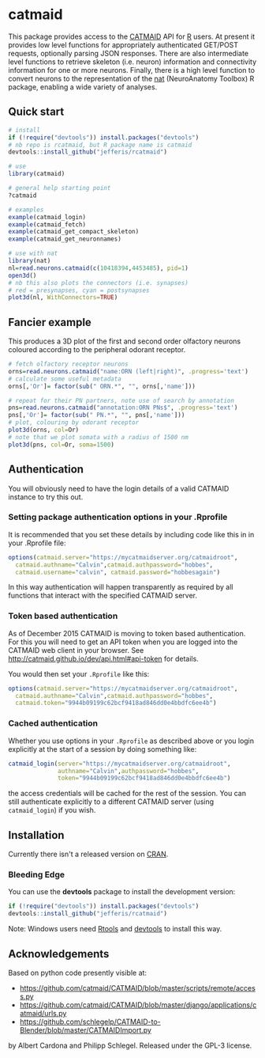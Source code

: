 # catmaid

This package provides access to the [CATMAID](http://catmaid.org/) API for 
[R](http://r-project.org/) users.  At present it provides low level functions 
for appropriately authenticated GET/POST requests, optionally parsing JSON responses.
There are also intermediate level functions to retrieve skeleton (i.e. neuron) 
information and connectivity information for one or more neurons. Finally, there is
a high level function to convert neurons to the representation of the
[nat](https://github.com/jefferis/nat) (NeuroAnatomy Toolbox) R package, enabling
a wide variety of analyses.

## Quick start
```r
# install
if (!require("devtools")) install.packages("devtools")
# nb repo is rcatmaid, but R package name is catmaid
devtools::install_github("jefferis/rcatmaid")

# use 
library(catmaid)

# general help starting point
?catmaid

# examples
example(catmaid_login)
example(catmaid_fetch)
example(catmaid_get_compact_skeleton)
example(catmaid_get_neuronnames)

# use with nat
library(nat)
nl=read.neurons.catmaid(c(10418394,4453485), pid=1)
open3d()
# nb this also plots the connectors (i.e. synapses) 
# red = presynapses, cyan = postsynapses
plot3d(nl, WithConnectors=TRUE)
```
## Fancier example
This produces a 3D plot of the first and second order olfactory neurons
coloured according to the peripheral odorant receptor.
```r
# fetch olfactory receptor neurons
orns=read.neurons.catmaid("name:ORN (left|right)", .progress='text')
# calculate some useful metadata
orns[,'Or']= factor(sub(" ORN.*", "", orns[,'name']))

# repeat for their PN partners, note use of search by annotation
pns=read.neurons.catmaid("annotation:ORN PNs$", .progress='text')
pns[,'Or']= factor(sub(" PN.*", "", pns[,'name']))
# plot, colouring by odorant receptor
plot3d(orns, col=Or)
# note that we plot somata with a radius of 1500 nm
plot3d(pns, col=Or, soma=1500)
```

## Authentication
You will obviously need to have the login details of a valid CATMAID instance to try 
this out. 

### Setting package authentication options in your .Rprofile
It is recommended that you set these details by including code like 
this in in your .Rprofile file:

```r
options(catmaid.server="https://mycatmaidserver.org/catmaidroot",
  catmaid.authname="Calvin",catmaid.authpassword="hobbes",
  catmaid.username="calvin", catmaid.password="hobbesagain")
```

In this way authentication will happen transparently as required by all functions
that interact with the specified CATMAID server.

### Token based authentication
As of December 2015 CATMAID is moving to token based authentication. For this
you will need to get an API token when you are logged into the CATMAID web 
client in your browser. See http://catmaid.github.io/dev/api.html#api-token for
details. 

You would then set your `.Rprofile` like this:

```r
options(catmaid.server="https://mycatmaidserver.org/catmaidroot",
  catmaid.authname="Calvin",catmaid.authpassword="hobbes",
  catmaid.token="9944b09199c62bcf9418ad846dd0e4bbdfc6ee4b")
```

### Cached authentication 
Whether you use options in your `.Rprofile` as described above or you login 
explicitly at the start of a session by doing something like:

```r
catmaid_login(server="https://mycatmaidserver.org/catmaidroot",
              authname="Calvin",authpassword="hobbes",
              token="9944b09199c62bcf9418ad846dd0e4bbdfc6ee4b")
```

the access credentials will be cached for the rest of
the session. You can still authenticate explicitly to a different CATMAID server
(using `catmaid_login`) if you wish.

## Installation
Currently there isn't a released version on [CRAN](http://cran.r-project.org/).

### Bleeding Edge
You can use the **devtools** package to install the development version:

```r
if (!require("devtools")) install.packages("devtools")
devtools::install_github("jefferis/rcatmaid")
```

Note: Windows users need [Rtools](http://www.murdoch-sutherland.com/Rtools/) and
[devtools](http://CRAN.R-project.org/package=devtools) to install this way.

## Acknowledgements

Based on python code presently visible at:

* https://github.com/catmaid/CATMAID/blob/master/scripts/remote/access.py
* https://github.com/catmaid/CATMAID/blob/master/django/applications/catmaid/urls.py
* https://github.com/schlegelp/CATMAID-to-Blender/blob/master/CATMAIDImport.py

by Albert Cardona and Philipp Schlegel. Released under the GPL-3 license.
